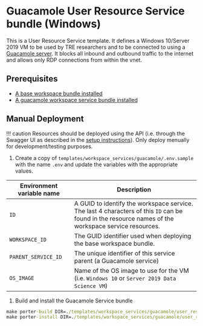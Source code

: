 # Guacamole User Resource Service bundle (Windows)

This is a User Resource Service template. It defines a Windows 10/Server 2019 VM to be used by TRE researchers and to be connected to using a [Guacamole server](https://guacamole.apache.org/).
It blocks all inbound and outbound traffic to the internet and allows only RDP connections from within the vnet.

## Prerequisites

- [A base workspace bundle installed](../workspaces/base.md)
- [A guacamole workspace service bundle installed](../workspace-services/guacamole.md)

## Manual Deployment

!!! caution
    Resources should be deployed using the API (i.e. through the Swagger UI as described in the [setup instructions](../../tre-admins/setup-instructions/installing-workspace-service-and-user-resource.md)). Only deploy menually for development/testing purposes.

1. Create a copy of `templates/workspace_services/guacamole/.env.sample` with the name `.env` and update the variables with the appropriate values.

  | Environment variable name | Description |
  | ------------------------- | ----------- |
  | `ID` | A GUID to identify the workspace service. The last 4 characters of this `ID` can be found in the resource names of the workspace service resources. |
  | `WORKSPACE_ID` | The GUID identifier used when deploying the base workspace bundle. |
  | `PARENT_SERVICE_ID` | The unique identifier of this service parent (a Guacamole service) |
  | `OS_IMAGE` | Name of the OS image to use for the VM (i.e. `Windows 10` or `Server 2019 Data Science VM`) |

1. Build and install the Guacamole Service bundle

  ```cmd
  make porter-build DIR=./templates/workspace_services/guacamole/user_resources/guacamole-azure-windowsvm
  make porter-install DIR=./templates/workspace_services/guacamole/user_resources/guacamole-azure-windowsvm
  ```
